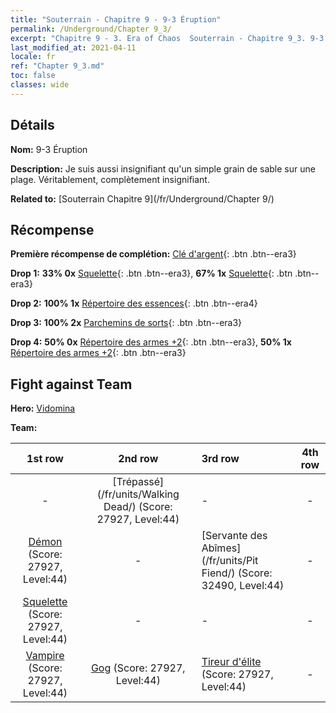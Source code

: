 ```yaml
---
title: "Souterrain - Chapitre 9 - 9-3 Éruption"
permalink: /Underground/Chapter 9_3/
excerpt: "Chapitre 9 - 3. Era of Chaos  Souterrain - Chapitre 9_3. 9-3 Éruption"
last_modified_at: 2021-04-11
locale: fr
ref: "Chapter 9_3.md"
toc: false
classes: wide
---
```


## Détails

 **Nom:** 9-3 Éruption

 **Description:** Je suis aussi insignifiant qu'un simple grain de sable sur une plage. Véritablement, complètement insignifiant.

 **Related to:** [Souterrain Chapitre 9](/fr/Underground/Chapter 9/)

## Récompense

 **Première récompense de complétion:** [Clé d'argent](/fr/Items/con_693/){: .btn .btn--era3}

 **Drop 1:** **33% 0x** [Squelette](/fr/Items/unt_208/){: .btn .btn--era3}, **67% 1x** [Squelette](/fr/Items/unt_208/){: .btn .btn--era3}

 **Drop 2:** **100% 1x** [Répertoire des essences](/fr/Items/mat_39/){: .btn .btn--era4}

 **Drop 3:** **100% 2x** [Parchemins de sorts](/fr/Items/con_694/){: .btn .btn--era3}

 **Drop 4:** **50% 0x** [Répertoire des armes +2](/fr/Items/mat_32/){: .btn .btn--era3}, **50% 1x** [Répertoire des armes +2](/fr/Items/mat_32/){: .btn .btn--era3}


## Fight against Team
 **Hero:** [Vidomina](/fr/heroes/Vidomina/)

 **Team:**


  | 1st row | 2nd row | 3rd row | 4th row |
  |:----:|:----:|:----|:----:|
  | - | [Trépassé](/fr/units/Walking Dead/) (Score: 27927, Level:44)  | - | - |
  | [Démon](/fr/units/Demon/) (Score: 27927, Level:44)  | - | [Servante des Abîmes](/fr/units/Pit Fiend/) (Score: 32490, Level:44)  | - |
  | [Squelette](/fr/units/Skeleton/) (Score: 27927, Level:44)  | - | - | - |
  | [Vampire](/fr/units/Vampire/) (Score: 27927, Level:44)  | [Gog](/fr/units/Gog/) (Score: 27927, Level:44)  | [Tireur d'élite](/fr/units/Sharpshooter/) (Score: 27927, Level:44)  | - |


